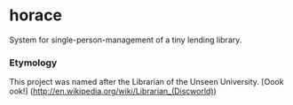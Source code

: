 # horace
System for single-person-management of a tiny lending library.

### Etymology
This project was named after the Librarian of the Unseen University. [Oook ook!] (http://en.wikipedia.org/wiki/Librarian_(Discworld))
